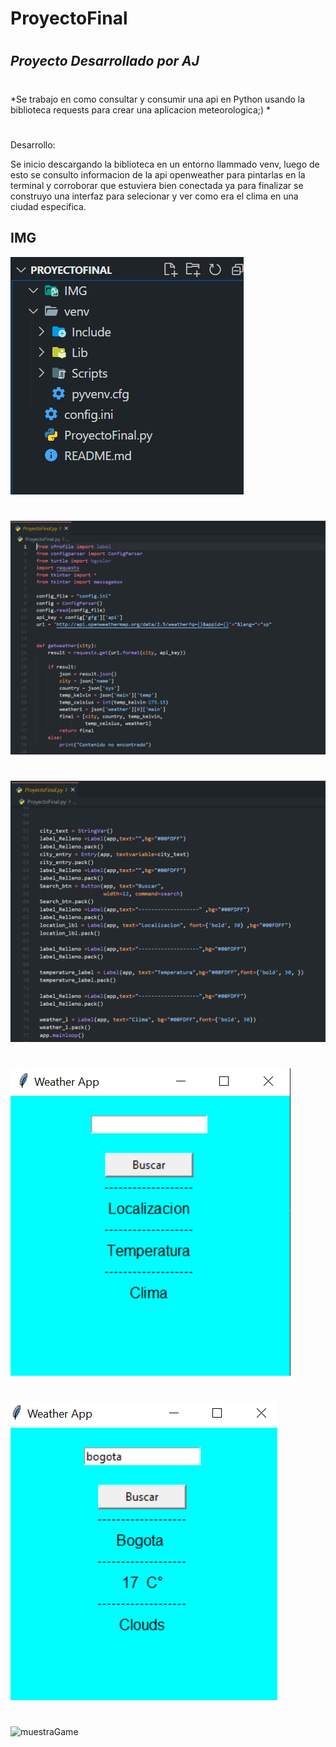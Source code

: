 # ProyectoFinal
#
## *Proyecto Desarrollado por AJ*
#
#
*Se trabajo en como consultar y consumir una api en Python usando la biblioteca requests para crear una aplicacion meteorologica;) *
#
#
Desarrollo:

Se inicio descargando la biblioteca en un entorno llammado venv, luego de esto se consulto informacion de la api openweather para pintarlas en la terminal y corroborar que estuviera bien conectada ya para finalizar se construyo una interfaz para selecionar y ver como era el clima en una ciudad especifica.

## IMG

![muestraCodigoCarpetas](https://github.com/Jhuset2003/ProyectoFinal/blob/main/IMG/Captura%20de%20pantalla%20(6).png)
#
![muestraGame](https://github.com/Jhuset2003/ProyectoFinal/blob/main/IMG/Captura%20de%20pantalla%20(7).png)
#
![muestraCodigoCarpetas](https://github.com/Jhuset2003/ProyectoFinal/blob/main/IMG/Captura%20de%20pantalla%20(8).png)
#
![muestraGame](https://github.com/Jhuset2003/ProyectoFinal/blob/main/IMG/Captura%20de%20pantalla%20(9).png)
#
![muestraCodigoCarpetas](https://github.com/Jhuset2003/ProyectoFinal/blob/main/IMG/Captura%20de%20pantalla%20(10).png)
#
![muestraGame](/IMG/MuesGame.png)

